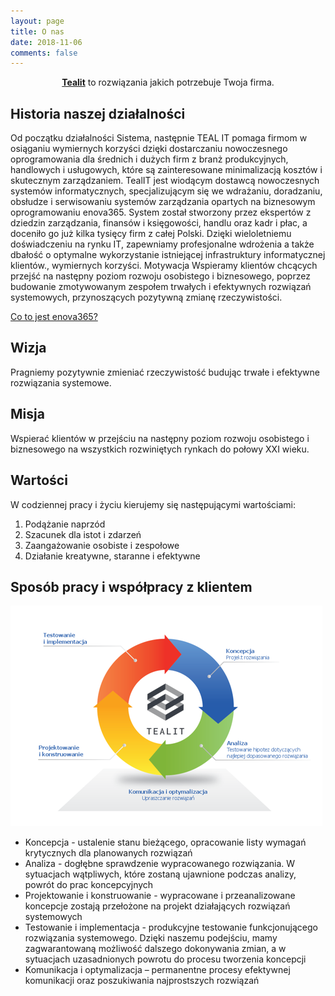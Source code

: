 ```yaml
---
layout: page
title: O nas
date: 2018-11-06
comments: false
---
```


<center><a href="https://avyse.github.io"><b>Tealit</b></a> to rozwiązania jakich potrzebuje Twoja firma.</center>

## Historia naszej działalności

Od początku działalności Sistema, następnie TEAL IT pomaga firmom w osiąganiu wymiernych korzyści dzięki dostarczaniu nowoczesnego oprogramowania dla średnich i dużych firm z branż produkcyjnych, handlowych i usługowych, które są zainteresowane minimalizacją kosztów i skutecznym zarządzaniem. TealIT jest wiodącym dostawcą nowoczesnych systemów informatycznych, specjalizującym się we wdrażaniu, doradzaniu, obsłudze i serwisowaniu systemów zarządzania opartych na biznesowym oprogramowaniu enova365. System został stworzony przez ekspertów z dziedzin zarządzania, finansów i księgowości, handlu oraz kadr i płac, a doceniło go już kilka tysięcy firm z całej Polski. Dzięki wieloletniemu doświadczeniu na rynku IT,  zapewniamy profesjonalne wdrożenia a także dbałość o optymalne wykorzystanie istniejącej infrastruktury informatycznej klientów., wymiernych korzyści.
Motywacja
Wspieramy klientów chcących przejść na następny poziom rozwoju osobistego i biznesowego, poprzez budowanie zmotywowanym zespołem trwałych i efektywnych rozwiązań systemowych, przynoszących pozytywną zmianę rzeczywistości.

<a href="{{ site.url }}/enova365/">Co to jest enova365?</a>
 
## Wizja
Pragniemy pozytywnie zmieniać rzeczywistość budując trwałe i efektywne rozwiązania systemowe.
 
## Misja
Wspierać klientów w przejściu na następny poziom rozwoju osobistego i biznesowego na wszystkich rozwiniętych rynkach do połowy XXI wieku.
 
## Wartości
W codziennej pracy i życiu kierujemy się następującymi wartościami:
<ol>
  <li>Podążanie naprzód</li>
  <li>Szacunek dla istot i zdarzeń</li>
  <li>Zaangażowanie osobiste i zespołowe</li>
  <li>Działanie kreatywne, staranne i efektywne</li>
</ol>

## Sposób pracy i współpracy z klientem
<img src="../assets/img/client_wheel_tealit.png">
<ul>
<li>Koncepcja - ustalenie stanu bieżącego, opracowanie listy wymagań krytycznych dla planowanych rozwiązań</li>
<li>Analiza - dogłębne sprawdzenie wypracowanego rozwiązania. W sytuacjach wątpliwych, które zostaną ujawnione podczas analizy, powrót do prac koncepcyjnych</li>
<li>Projektowanie i konstruowanie - wypracowane i przeanalizowane koncepcje zostają przełożone na projekt działających rozwiązań systemowych</li>
<li>Testowanie i implementacja - produkcyjne testowanie funkcjonującego rozwiązania systemowego. Dzięki naszemu podejściu, mamy zagwarantowaną możliwość dalszego dokonywania zmian, a w sytuacjach uzasadnionych powrotu do procesu tworzenia koncepcji</li>
<li>Komunikacja i optymalizacja – permanentne procesy efektywnej komunikacji oraz poszukiwania najprostszych rozwiązań</li>
</ul>

<!--## Podgląd Enova365

{% capture images %}
https://www.enova.pl/content/uploads/2018/03/str_gl_mock_up.png    
https://www.enova.pl/content/uploads/2017/12/aplikacje-i-przedstawiciel.png
{% endcapture %}
{% include gallery images=images caption="Zdjęcia oprogramowania enova365 w wersji cloud oraz mobilnej" cols=2 %}-->
